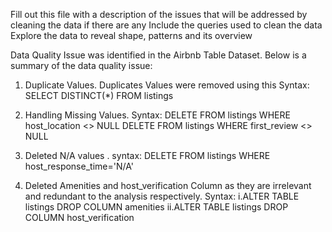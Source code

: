 Fill out this file with a description of the issues that will be addressed by cleaning the data if there are any
Include the queries used to clean the data
Explore the data to reveal shape, patterns and its overview 

Data Quality Issue was identified in the Airbnb Table Dataset. Below is a summary of the data quality issue:

1. Duplicate Values. Duplicates Values were removed using this Syntax:
 SELECT DISTINCT(*) FROM listings

2. Handling Missing Values. Syntax:
DELETE FROM listings WHERE host_location <> NULL
DELETE FROM listings WHERE first_review <> NULL

3. Deleted N/A values . syntax:
DELETE FROM listings
WHERE host_response_time='N/A'


5. Deleted Amenities and host_verification Column as they are irrelevant and redundant to the analysis respectively. Syntax:
i.ALTER TABLE listings
DROP COLUMN amenities
ii.ALTER TABLE listings
DROP COLUMN host_verification


			



